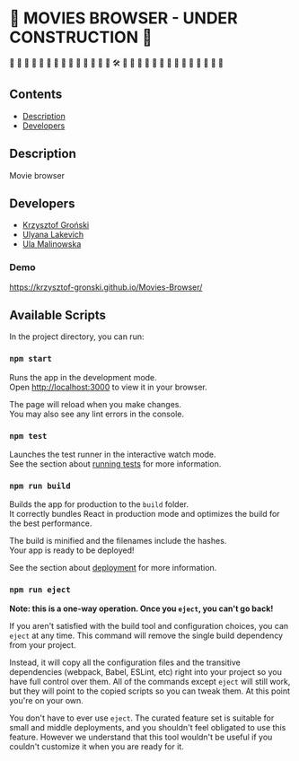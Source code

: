 # 🧱 MOVIES BROWSER - UNDER CONSTRUCTION 🧱

  🚧  🚧  🚧  🚧  🚧  🚧  🚧  🚧  🚧  🚧  🚧  🚧  🚧  🚧  🛠️  🚧  🚧  🚧  🚧  🚧 🚧  🚧  🚧  🚧  🚧  🚧  🚧  🚧  🚧  
## Contents
* [Description](#Description)
* [Developers](#Developers)

## Description
Movie browser

## Developers
* [Krzysztof Groński](https://github.com/krzysztof-gronski)
* [Ulyana Lakevich](https://github.com/ulyanalakevich)
* [Ula Malinowska](https://github.com/ursmal1948)

### Demo
https://krzysztof-gronski.github.io/Movies-Browser/
## Available Scripts

In the project directory, you can run:

### `npm start`

Runs the app in the development mode.\
Open [http://localhost:3000](http://localhost:3000) to view it in your browser.

The page will reload when you make changes.\
You may also see any lint errors in the console.

### `npm test`

Launches the test runner in the interactive watch mode.\
See the section about [running tests](https://facebook.github.io/create-react-app/docs/running-tests) for more information.

### `npm run build`

Builds the app for production to the `build` folder.\
It correctly bundles React in production mode and optimizes the build for the best performance.

The build is minified and the filenames include the hashes.\
Your app is ready to be deployed!

See the section about [deployment](https://facebook.github.io/create-react-app/docs/deployment) for more information.

### `npm run eject`

**Note: this is a one-way operation. Once you `eject`, you can't go back!**

If you aren't satisfied with the build tool and configuration choices, you can `eject` at any time. This command will remove the single build dependency from your project.

Instead, it will copy all the configuration files and the transitive dependencies (webpack, Babel, ESLint, etc) right into your project so you have full control over them. All of the commands except `eject` will still work, but they will point to the copied scripts so you can tweak them. At this point you're on your own.

You don't have to ever use `eject`. The curated feature set is suitable for small and middle deployments, and you shouldn't feel obligated to use this feature. However we understand that this tool wouldn't be useful if you couldn't customize it when you are ready for it.
